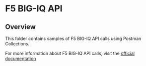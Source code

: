 # F5 BIG-IQ API

## Overview

This folder contains samples of F5 BIG-IQ API calls using Postman Collections.

For more information about F5 BIG-IQ API calls, visit the [official documentation](https://clouddocs.f5.com/products/big-iq/mgmt-api/v8.1.0/)

